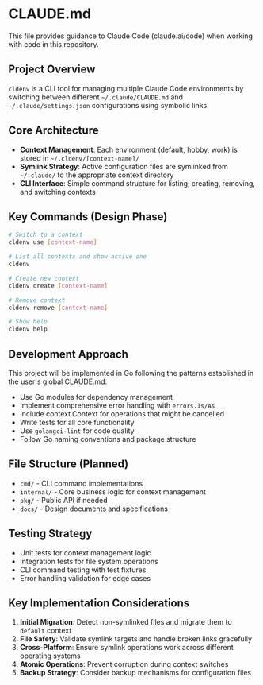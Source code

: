 # CLAUDE.md

This file provides guidance to Claude Code (claude.ai/code) when working with code in this repository.

## Project Overview

`cldenv` is a CLI tool for managing multiple Claude Code environments by switching between different `~/.claude/CLAUDE.md` and `~/.claude/settings.json` configurations using symbolic links.

## Core Architecture

- **Context Management**: Each environment (default, hobby, work) is stored in `~/.cldenv/[context-name]/`
- **Symlink Strategy**: Active configuration files are symlinked from `~/.claude/` to the appropriate context directory
- **CLI Interface**: Simple command structure for listing, creating, removing, and switching contexts

## Key Commands (Design Phase)

```bash
# Switch to a context
cldenv use [context-name]

# List all contexts and show active one
cldenv

# Create new context
cldenv create [context-name]

# Remove context
cldenv remove [context-name]

# Show help
cldenv help
```

## Development Approach

This project will be implemented in Go following the patterns established in the user's global CLAUDE.md:

- Use Go modules for dependency management
- Implement comprehensive error handling with `errors.Is/As`
- Include context.Context for operations that might be cancelled
- Write tests for all core functionality
- Use `golangci-lint` for code quality
- Follow Go naming conventions and package structure

## File Structure (Planned)

- `cmd/` - CLI command implementations
- `internal/` - Core business logic for context management
- `pkg/` - Public API if needed
- `docs/` - Design documents and specifications

## Testing Strategy

- Unit tests for context management logic
- Integration tests for file system operations
- CLI command testing with test fixtures
- Error handling validation for edge cases

## Key Implementation Considerations

1. **Initial Migration**: Detect non-symlinked files and migrate them to `default` context
2. **File Safety**: Validate symlink targets and handle broken links gracefully  
3. **Cross-Platform**: Ensure symlink operations work across different operating systems
4. **Atomic Operations**: Prevent corruption during context switches
5. **Backup Strategy**: Consider backup mechanisms for configuration files